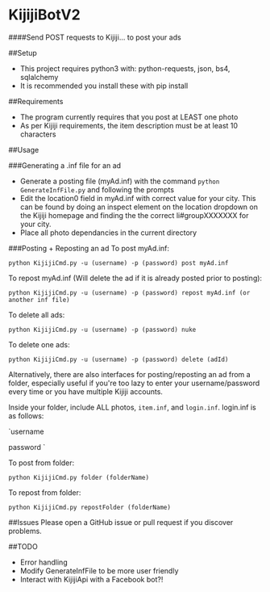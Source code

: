 # KijijiBotV2
####Send POST requests to Kijiji... to post your ads

##Setup
- This project requires python3 with: python-requests, json, bs4, sqlalchemy
- It is recommended you install these with pip install

##Requirements
- The program currently requires that you post at LEAST one photo
- As per Kijiji requirements, the item description must be at least 10 characters

##Usage

###Generating a .inf file for an ad
- Generate a posting file (myAd.inf) with the command `python GenerateInfFile.py` and following the prompts
- Edit the location0 field in myAd.inf with correct value for your city. This can be found by doing an inspect element on the location dropdown on the Kijiji homepage and finding the the correct li#groupXXXXXXX for your city. 
- Place all photo dependancies in the current directory


###Posting + Reposting an ad
To post myAd.inf:

`python KijijiCmd.py -u (username) -p (password) post myAd.inf `

To repost myAd.inf (Will delete the ad if it is already posted prior to posting):

`python KijijiCmd.py -u (username) -p (password) repost myAd.inf (or another inf file)`

To delete all ads:

`python KijijiCmd.py -u (username) -p (password) nuke `

To delete one ads:

`python KijijiCmd.py -u (username) -p (password) delete (adId)`

Alternatively, there are also interfaces for posting/reposting an ad from a folder, especially useful if you're too lazy to enter your username/password every time or you have multiple Kijiji accounts.

Inside your folder, include ALL photos, `item.inf`, and `login.inf`.
login.inf is as follows:

`username

password
`

To post from folder:

`python KijijiCmd.py folder (folderName)`

To repost from folder:

`python KijijiCmd.py repostFolder (folderName)`


##Issues
Please open a GitHub issue or pull request if you discover problems. 

##TODO 
- Error handling
- Modify GenerateInfFile to be more user friendly
- Interact with KijijiApi with a Facebook bot?!
